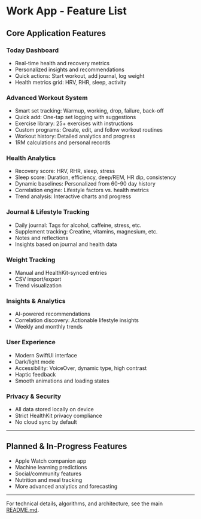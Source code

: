 # Work App - Feature List

## Core Application Features

### Today Dashboard
- Real-time health and recovery metrics
- Personalized insights and recommendations
- Quick actions: Start workout, add journal, log weight
- Health metrics grid: HRV, RHR, sleep, activity

### Advanced Workout System
- Smart set tracking: Warmup, working, drop, failure, back-off
- Quick add: One-tap set logging with suggestions
- Exercise library: 25+ exercises with instructions
- Custom programs: Create, edit, and follow workout routines
- Workout history: Detailed analytics and progress
- 1RM calculations and personal records

### Health Analytics
- Recovery score: HRV, RHR, sleep, stress
- Sleep score: Duration, efficiency, deep/REM, HR dip, consistency
- Dynamic baselines: Personalized from 60-90 day history
- Correlation engine: Lifestyle factors vs. health metrics
- Trend analysis: Interactive charts and progress

### Journal & Lifestyle Tracking
- Daily journal: Tags for alcohol, caffeine, stress, etc.
- Supplement tracking: Creatine, vitamins, magnesium, etc.
- Notes and reflections
- Insights based on journal and health data

### Weight Tracking
- Manual and HealthKit-synced entries
- CSV import/export
- Trend visualization

### Insights & Analytics
- AI-powered recommendations
- Correlation discovery: Actionable lifestyle insights
- Weekly and monthly trends

### User Experience
- Modern SwiftUI interface
- Dark/light mode
- Accessibility: VoiceOver, dynamic type, high contrast
- Haptic feedback
- Smooth animations and loading states

### Privacy & Security
- All data stored locally on device
- Strict HealthKit privacy compliance
- No cloud sync by default

---

## Planned & In-Progress Features
- Apple Watch companion app
- Machine learning predictions
- Social/community features
- Nutrition and meal tracking
- More advanced analytics and forecasting

---

For technical details, algorithms, and architecture, see the main [README.md](README.md).